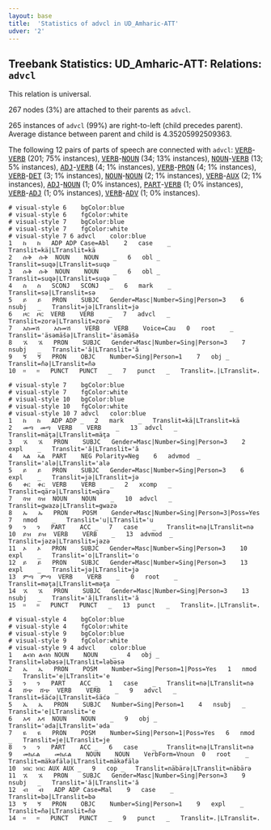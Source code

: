 ```yaml
---
layout: base
title:  'Statistics of advcl in UD_Amharic-ATT'
udver: '2'
---
```


## Treebank Statistics: UD_Amharic-ATT: Relations: `advcl`

This relation is universal.

267 nodes (3%) are attached to their parents as `advcl`.

265 instances of `advcl` (99%) are right-to-left (child precedes parent).
Average distance between parent and child is 4.35205992509363.

The following 12 pairs of parts of speech are connected with `advcl`: <tt><a href="am_att-pos-VERB.html">VERB</a></tt>-<tt><a href="am_att-pos-VERB.html">VERB</a></tt> (201; 75% instances), <tt><a href="am_att-pos-VERB.html">VERB</a></tt>-<tt><a href="am_att-pos-NOUN.html">NOUN</a></tt> (34; 13% instances), <tt><a href="am_att-pos-NOUN.html">NOUN</a></tt>-<tt><a href="am_att-pos-VERB.html">VERB</a></tt> (13; 5% instances), <tt><a href="am_att-pos-ADJ.html">ADJ</a></tt>-<tt><a href="am_att-pos-VERB.html">VERB</a></tt> (4; 1% instances), <tt><a href="am_att-pos-VERB.html">VERB</a></tt>-<tt><a href="am_att-pos-PRON.html">PRON</a></tt> (4; 1% instances), <tt><a href="am_att-pos-VERB.html">VERB</a></tt>-<tt><a href="am_att-pos-DET.html">DET</a></tt> (3; 1% instances), <tt><a href="am_att-pos-NOUN.html">NOUN</a></tt>-<tt><a href="am_att-pos-NOUN.html">NOUN</a></tt> (2; 1% instances), <tt><a href="am_att-pos-VERB.html">VERB</a></tt>-<tt><a href="am_att-pos-AUX.html">AUX</a></tt> (2; 1% instances), <tt><a href="am_att-pos-ADJ.html">ADJ</a></tt>-<tt><a href="am_att-pos-NOUN.html">NOUN</a></tt> (1; 0% instances), <tt><a href="am_att-pos-PART.html">PART</a></tt>-<tt><a href="am_att-pos-VERB.html">VERB</a></tt> (1; 0% instances), <tt><a href="am_att-pos-VERB.html">VERB</a></tt>-<tt><a href="am_att-pos-ADJ.html">ADJ</a></tt> (1; 0% instances), <tt><a href="am_att-pos-VERB.html">VERB</a></tt>-<tt><a href="am_att-pos-ADV.html">ADV</a></tt> (1; 0% instances).


~~~ conllu
# visual-style 6	bgColor:blue
# visual-style 6	fgColor:white
# visual-style 7	bgColor:blue
# visual-style 7	fgColor:white
# visual-style 7 6 advcl	color:blue
1	ከ	ከ	ADP	ADP	Case=Abl	2	case	_	Translit=kä|LTranslit=kä
2	ሱቅ	ሱቅ	NOUN	NOUN	_	6	obl	_	Translit=suqə|LTranslit=suqə
3	ሱቅ	ሱቅ	NOUN	NOUN	_	6	obl	_	Translit=suqə|LTranslit=suqə
4	ስ	ስ	SCONJ	SCONJ	_	6	mark	_	Translit=sə|LTranslit=sə
5	ይ	ይ	PRON	SUBJC	Gender=Masc|Number=Sing|Person=3	6	nsubj	_	Translit=jə|LTranslit=jə
6	ዞር	ዞር	VERB	VERB	_	7	advcl	_	Translit=zorə|LTranslit=zorə
7	አስመሽ	አስመሽ	VERB	VERB	Voice=Cau	0	root	_	Translit='äsəmäšə|LTranslit='äsəmäšə
8	ኧ	ኧ	PRON	SUBJC	Gender=Masc|Number=Sing|Person=3	7	nsubj	_	Translit='ă|LTranslit='ă
9	ኝ	ኝ	PRON	OBJC	Number=Sing|Person=1	7	obj	_	Translit=ňə|LTranslit=ňə
10	።	።	PUNCT	PUNCT	_	7	punct	_	Translit=.|LTranslit=.

~~~


~~~ conllu
# visual-style 7	bgColor:blue
# visual-style 7	fgColor:white
# visual-style 10	bgColor:blue
# visual-style 10	fgColor:white
# visual-style 10 7 advcl	color:blue
1	ከ	ከ	ADP	ADP	_	2	mark	_	Translit=kä|LTranslit=kä
2	መጣ	መጣ	VERB	VERB	_	13	advcl	_	Translit=mäţa|LTranslit=mäţa
3	ኧ	ኧ	PRON	SUBJC	Gender=Masc|Number=Sing|Person=3	2	expl	_	Translit='ă|LTranslit='ă
4	ኣል	ኣል	PART	NEG	Polarity=Neg	6	advmod	_	Translit='alə|LTranslit='alə
5	ይ	ይ	PRON	SUBJC	Gender=Masc|Number=Sing|Person=3	6	expl	_	Translit=jə|LTranslit=jə
6	ቀር	ቀር	VERB	VERB	_	2	xcomp	_	Translit=qärə|LTranslit=qärə
7	ጓዝ	ጓዝ	NOUN	NOUN	_	10	advcl	_	Translit=gwazə|LTranslit=gwazə
8	ኡ	ኡ	PRON	POSM	Gender=Masc|Number=Sing|Person=3|Poss=Yes	7	nmod	_	Translit='u|LTranslit='u
9	ን	ን	PART	ACC	_	7	case	_	Translit=nə|LTranslit=nə
10	ይዝ	ይዝ	VERB	VERB	_	13	advmod	_	Translit=jəzə|LTranslit=jəzə
11	ኦ	ኦ	PRON	SUBJC	Gender=Masc|Number=Sing|Person=3	10	expl	_	Translit='o|LTranslit='o
12	ይ	ይ	PRON	SUBJC	Gender=Masc|Number=Sing|Person=3	13	expl	_	Translit=jə|LTranslit=jə
13	ምጣ	ምጣ	VERB	VERB	_	0	root	_	Translit=məţa|LTranslit=məţa
14	ኧ	ኧ	PRON	SUBJC	Gender=Masc|Number=Sing|Person=3	13	nsubj	_	Translit='ă|LTranslit='ă
15	።	።	PUNCT	PUNCT	_	13	punct	_	Translit=.|LTranslit=.

~~~


~~~ conllu
# visual-style 4	bgColor:blue
# visual-style 4	fgColor:white
# visual-style 9	bgColor:blue
# visual-style 9	fgColor:white
# visual-style 9 4 advcl	color:blue
1	ልብስ	ልብስ	NOUN	NOUN	_	4	obj	_	Translit=ləbəsə|LTranslit=ləbəsə
2	ኤ	ኤ	PRON	POSM	Number=Sing|Person=1|Poss=Yes	1	nmod	_	Translit='e|LTranslit='e
3	ን	ን	PART	ACC	_	1	case	_	Translit=nə|LTranslit=nə
4	ሸጭ	ሸጭ	VERB	VERB	_	9	advcl	_	Translit=šäćə|LTranslit=šäćə
5	ኤ	ኤ	PRON	SUBJC	Number=Sing|Person=1	4	nsubj	_	Translit='e|LTranslit='e
6	እዳ	እዳ	NOUN	NOUN	_	9	obj	_	Translit='əda|LTranslit='əda
7	ዬ	ዬ	PRON	POSM	Number=Sing|Person=1|Poss=Yes	6	nmod	_	Translit=je|LTranslit=je
8	ን	ን	PART	ACC	_	6	case	_	Translit=nə|LTranslit=nə
9	መክፈል	መክፈል	NOUN	NOUN	VerbForm=Vnoun	0	root	_	Translit=mäkəfälə|LTranslit=mäkəfälə
10	ነበር	ነበር	AUX	AUX	_	9	cop	_	Translit=näbärə|LTranslit=näbärə
11	ኧ	ኧ	PRON	SUBJC	Gender=Masc|Number=Sing|Person=3	9	nsubj	_	Translit='ă|LTranslit='ă
12	ብ	ብ	ADP	ADP	Case=Mal	9	case	_	Translit=bə|LTranslit=bə
13	ኝ	ኝ	PRON	OBJC	Number=Sing|Person=1	9	expl	_	Translit=ňə|LTranslit=ňə
14	።	።	PUNCT	PUNCT	_	9	punct	_	Translit=.|LTranslit=.

~~~


